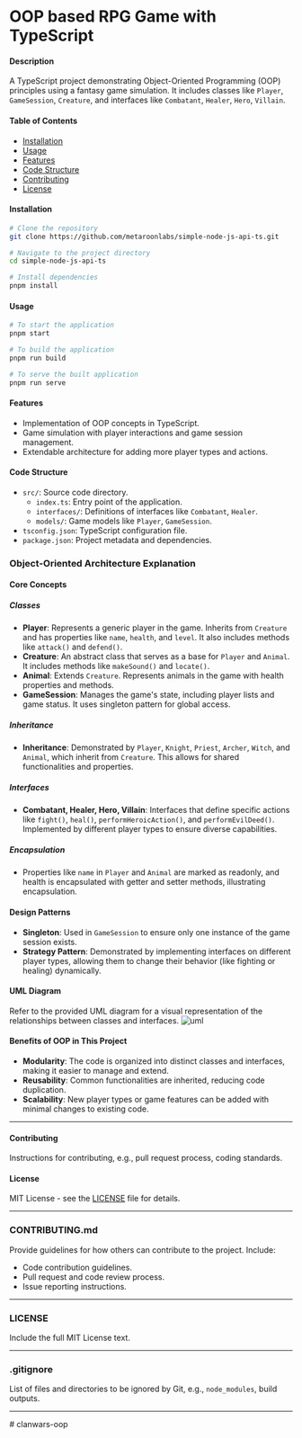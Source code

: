 # OOP based RPG Game with TypeScript

#### Description

A TypeScript project demonstrating Object-Oriented Programming (OOP) principles using a fantasy game simulation. It
includes classes like `Player`, `GameSession`, `Creature`, and interfaces like `Combatant`, `Healer`, `Hero`, `Villain`.

#### Table of Contents

- [Installation](#installation)
- [Usage](#usage)
- [Features](#features)
- [Code Structure](#code-structure)
- [Contributing](#contributing)
- [License](#license)

#### Installation

```bash
# Clone the repository
git clone https://github.com/metaroonlabs/simple-node-js-api-ts.git

# Navigate to the project directory
cd simple-node-js-api-ts

# Install dependencies
pnpm install
```

#### Usage

```bash
# To start the application
pnpm start

# To build the application
pnpm run build

# To serve the built application
pnpm run serve
```

#### Features

- Implementation of OOP concepts in TypeScript.
- Game simulation with player interactions and game session management.
- Extendable architecture for adding more player types and actions.

#### Code Structure

- `src/`: Source code directory.
  - `index.ts`: Entry point of the application.
  - `interfaces/`: Definitions of interfaces like `Combatant`, `Healer`.
  - `models/`: Game models like `Player`, `GameSession`.
- `tsconfig.json`: TypeScript configuration file.
- `package.json`: Project metadata and dependencies.

### Object-Oriented Architecture Explanation

#### Core Concepts

##### Classes

- **Player**: Represents a generic player in the game. Inherits from `Creature` and has properties
  like `name`, `health`, and `level`. It also includes methods like `attack()` and `defend()`.
- **Creature**: An abstract class that serves as a base for `Player` and `Animal`. It includes methods
  like `makeSound()` and `locate()`.
- **Animal**: Extends `Creature`. Represents animals in the game with health properties and methods.
- **GameSession**: Manages the game's state, including player lists and game status. It uses singleton pattern for
  global access.

##### Inheritance

- **Inheritance**: Demonstrated by `Player`, `Knight`, `Priest`, `Archer`, `Witch`, and `Animal`, which inherit
  from `Creature`. This allows for shared functionalities and properties.

##### Interfaces

- **Combatant, Healer, Hero, Villain**: Interfaces that define specific actions
  like `fight()`, `heal()`, `performHeroicAction()`, and `performEvilDeed()`. Implemented by different player types to
  ensure diverse capabilities.

##### Encapsulation

- Properties like `name` in `Player` and `Animal` are marked as readonly, and health is encapsulated with getter and
  setter methods, illustrating encapsulation.

#### Design Patterns

- **Singleton**: Used in `GameSession` to ensure only one instance of the game session exists.
- **Strategy Pattern**: Demonstrated by implementing interfaces on different player types, allowing them to change their
  behavior (like fighting or healing) dynamically.

#### UML Diagram

Refer to the provided UML diagram for a visual representation of the relationships between classes and interfaces.
![uml](https://github.com/nawodyaishan/oop-rpg/assets/50957846/fdcff262-5aae-4d06-ad0a-e361bfa60d27)



#### Benefits of OOP in This Project

- **Modularity**: The code is organized into distinct classes and interfaces, making it easier to manage and extend.
- **Reusability**: Common functionalities are inherited, reducing code duplication.
- **Scalability**: New player types or game features can be added with minimal changes to existing code.

---

#### Contributing

Instructions for contributing, e.g., pull request process, coding standards.

#### License

MIT License - see the [LICENSE](LICENSE) file for details.

---

### CONTRIBUTING.md

Provide guidelines for how others can contribute to the project. Include:

- Code contribution guidelines.
- Pull request and code review process.
- Issue reporting instructions.

---

### LICENSE

Include the full MIT License text.

---

### .gitignore

List of files and directories to be ignored by Git, e.g., `node_modules`, build outputs.

---
#   c l a n w a r s - o o p  
 